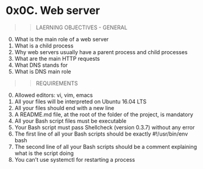 # 0x0C. Web server

>>LAERNING OBJECTIVES - GENERAL
0. What is the main role of a web server
1. What is a child process
2. Why web servers usually have a parent process and child processes
3. What are the main HTTP requests
4. What DNS stands for
5. What is DNS main role

>>REQUIREMENTS
0. Allowed editors: vi, vim, emacs
1. All your files will be interpreted on Ubuntu 16.04 LTS
2. All your files should end with a new line
3. A README.md file, at the root of the folder of the project, is mandatory
4. All your Bash script files must be executable
5. Your Bash script must pass Shellcheck (version 0.3.7) without any error
6. The first line of all your Bash scripts should be exactly #!/usr/bin/env bash
7. The second line of all your Bash scripts should be a comment explaining what is the script doing
8. You can’t use systemctl for restarting a process

